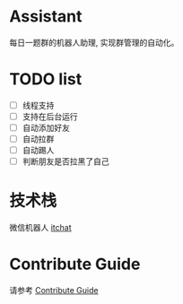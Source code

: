 # Assistant

每日一题群的机器人助理, 实现群管理的自动化。

# TODO list

- [ ] 线程支持
- [ ] 支持在后台运行
- [ ] 自动添加好友
- [ ] 自动拉群
- [ ] 自动踢人
- [ ] 判断朋友是否拉黑了自己

# 技术栈
微信机器人 [itchat](https://github.com/littlecodersh/ItChat)

# Contribute Guide
请参考 [Contribute Guide](/CONTRIBUTE.md)

